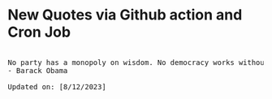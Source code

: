 # New Quotes via Github action and Cron Job

<pre>
<!-- #quote -->
No party has a monopoly on wisdom. No democracy works without compromise.
- Barack Obama

Updated on: [8/12/2023]
<!-- #quoteEnd -->
</pre>
